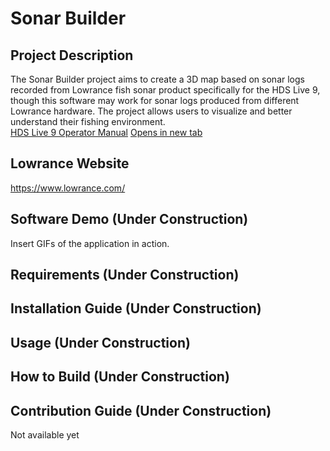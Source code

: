 # Sonar Builder

## Project Description
The Sonar Builder project aims to create a 3D map based on sonar logs recorded from Lowrance fish sonar product specifically for the HDS Live 9, though this software may work for sonar logs produced from different Lowrance hardware. The project allows users to visualize and better understand their fishing environment. 
<br>
[HDS Live 9 Operator Manual](https://cxjdfr.files.cmp.optimizely.com/download/assets/en-us-HDS-Live_OM_EN_988-12063-004_w.pdf/d617a686044e11f0b984c6a57cfd9b0e)
<a href="[placeholder.com](https://cxjdfr.files.cmp.optimizely.com/download/assets/en-us-HDS-Live_OM_EN_988-12063-004_w.pdf/d617a686044e11f0b984c6a57cfd9b0e)" target="_blank">Opens in new tab</a>

## Lowrance Website
https://www.lowrance.com/

## Software Demo (Under Construction)
Insert GIFs of the application in action.

## Requirements (Under Construction)

## Installation Guide (Under Construction)

## Usage (Under Construction)

## How to Build (Under Construction)

## Contribution Guide (Under Construction)
Not available yet
